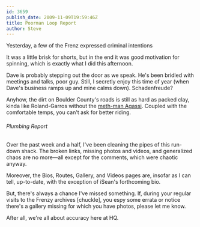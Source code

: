 ```yaml
---
id: 3659
publish_date: 2009-11-09T19:59:46Z
title: Poorman Loop Report
author: Steve
---
```

  
Yesterday, a few of the Frenz expressed criminal intentions

It was a little brisk for shorts, but in the end it was good motivation for spinning, which is exactly what I did this afternoon.

Dave is probably stepping out the door as we speak. He's been bridled with meetings and talks, poor guy. Still, I secretly enjoy this time of year (when Dave's business ramps up and mine calms down). Schadenfreude?

Anyhow, the dirt on Boulder County's roads is still as hard as packed clay, kinda like Roland-Garros without the [meth-man Agassi](http://network.nationalpost.com/np/blogs/fullcomment/archive/2009/11/09/with-a-book-to-sell-agassi-finally-comes-clean-on-drug-use.aspx). Coupled with the comfortable temps, you can't ask for better riding.

###### Plumbing Report

Over the past week and a half, I've been cleaning the pipes of this run-down shack. The broken links, missing photos and videos, and generalized chaos are no more—all except for the comments, which were chaotic anyway.

Moreover, the Bios, Routes, Gallery, and Videos pages are, insofar as I can tell, up-to-date, with the exception of iSean's forthcoming bio.

But, there's always a chance I've missed something. If, during your regular visits to the Frenzy archives \[chuckle\], you espy some errata or notice there's a gallery missing for which you have photos, please let me know.

After all, we're all about accuracy here at HQ.